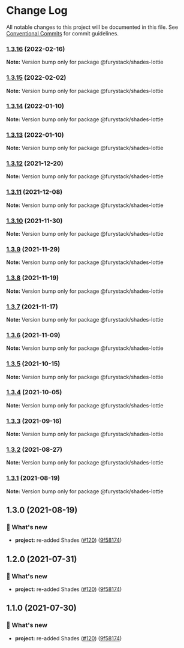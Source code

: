 # Change Log

All notable changes to this project will be documented in this file.
See [Conventional Commits](https://conventionalcommits.org) for commit guidelines.

### [1.3.16](https://github.com/furystack/furystack/compare/@furystack/shades-lottie@1.3.15...@furystack/shades-lottie@1.3.16) (2022-02-16)

**Note:** Version bump only for package @furystack/shades-lottie

### [1.3.15](https://github.com/furystack/furystack/compare/@furystack/shades-lottie@1.3.14...@furystack/shades-lottie@1.3.15) (2022-02-02)

**Note:** Version bump only for package @furystack/shades-lottie

### [1.3.14](https://github.com/furystack/furystack/compare/@furystack/shades-lottie@1.3.12...@furystack/shades-lottie@1.3.14) (2022-01-10)

**Note:** Version bump only for package @furystack/shades-lottie

### [1.3.13](https://github.com/furystack/furystack/compare/@furystack/shades-lottie@1.3.12...@furystack/shades-lottie@1.3.13) (2022-01-10)

**Note:** Version bump only for package @furystack/shades-lottie

### [1.3.12](https://github.com/furystack/furystack/compare/@furystack/shades-lottie@1.3.11...@furystack/shades-lottie@1.3.12) (2021-12-20)

**Note:** Version bump only for package @furystack/shades-lottie

### [1.3.11](https://github.com/furystack/furystack/compare/@furystack/shades-lottie@1.3.10...@furystack/shades-lottie@1.3.11) (2021-12-08)

**Note:** Version bump only for package @furystack/shades-lottie

### [1.3.10](https://github.com/furystack/furystack/compare/@furystack/shades-lottie@1.3.9...@furystack/shades-lottie@1.3.10) (2021-11-30)

**Note:** Version bump only for package @furystack/shades-lottie

### [1.3.9](https://github.com/furystack/furystack/compare/@furystack/shades-lottie@1.3.8...@furystack/shades-lottie@1.3.9) (2021-11-29)

**Note:** Version bump only for package @furystack/shades-lottie

### [1.3.8](https://github.com/furystack/furystack/compare/@furystack/shades-lottie@1.3.7...@furystack/shades-lottie@1.3.8) (2021-11-19)

**Note:** Version bump only for package @furystack/shades-lottie

### [1.3.7](https://github.com/furystack/furystack/compare/@furystack/shades-lottie@1.3.6...@furystack/shades-lottie@1.3.7) (2021-11-17)

**Note:** Version bump only for package @furystack/shades-lottie

### [1.3.6](https://github.com/furystack/furystack/compare/@furystack/shades-lottie@1.3.5...@furystack/shades-lottie@1.3.6) (2021-11-09)

**Note:** Version bump only for package @furystack/shades-lottie

### [1.3.5](https://github.com/furystack/furystack/compare/@furystack/shades-lottie@1.3.4...@furystack/shades-lottie@1.3.5) (2021-10-15)

**Note:** Version bump only for package @furystack/shades-lottie

### [1.3.4](https://github.com/furystack/furystack/compare/@furystack/shades-lottie@1.3.3...@furystack/shades-lottie@1.3.4) (2021-10-05)

**Note:** Version bump only for package @furystack/shades-lottie

### [1.3.3](https://github.com/furystack/furystack/compare/@furystack/shades-lottie@1.3.2...@furystack/shades-lottie@1.3.3) (2021-09-16)

**Note:** Version bump only for package @furystack/shades-lottie

### [1.3.2](https://github.com/furystack/furystack/compare/@furystack/shades-lottie@1.3.1...@furystack/shades-lottie@1.3.2) (2021-08-27)

**Note:** Version bump only for package @furystack/shades-lottie

### [1.3.1](https://github.com/furystack/furystack/compare/@furystack/shades-lottie@1.3.0...@furystack/shades-lottie@1.3.1) (2021-08-19)

**Note:** Version bump only for package @furystack/shades-lottie

## 1.3.0 (2021-08-19)

### 🚀 What's new

- **project:** re-added Shades ([#120](https://github.com/furystack/furystack/issues/120)) ([9f58174](https://github.com/furystack/furystack/commit/9f58174b3762fd4e4106f48215a72ec295cf2553))

## 1.2.0 (2021-07-31)

### 🚀 What's new

- **project:** re-added Shades ([#120](https://github.com/furystack/furystack/issues/120)) ([9f58174](https://github.com/furystack/furystack/commit/9f58174b3762fd4e4106f48215a72ec295cf2553))

## 1.1.0 (2021-07-30)

### 🚀 What's new

- **project:** re-added Shades ([#120](https://github.com/furystack/furystack/issues/120)) ([9f58174](https://github.com/furystack/furystack/commit/9f58174b3762fd4e4106f48215a72ec295cf2553))
